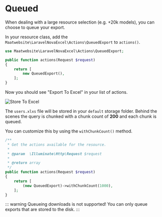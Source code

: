 # Queued

When dealing with a large resource selection (e.g. +20k models), you can choose to queue your export. 

In your resource class, add the `Maatwebsite\LaravelNovaExcel\Actions\QueuedExport` to `actions()`.

```php
use Maatwebsite\LaravelNovaExcel\Actions\QueuedExport;

public function actions(Request $request)
{
    return [
        new QueuedExport(),
    ];
}
```

Now you should see "Export To Excel" in your list of actions.

![Store To Excel](https://user-images.githubusercontent.com/7728097/44626423-4664f500-a91c-11e8-88ee-0bafa2a00260.png)

The `users.xlxs` file will be stored in your `default` storage folder. 
Behind the scenes the query is chunked with a chunk count of **200** and each chunk is queued.

You can customize this by using the `withChunkCount()` method.

```php
/**
 * Get the actions available for the resource.
 *
 * @param  \Illuminate\Http\Request $request
 *
 * @return array
 */
public function actions(Request $request)
{
    return [
        (new QueuedExport)->withChunkCount(1000),
    ];
}
```

::: warning
Queueing downloads is not supported! You can only queue exports that are stored to the disk.
:::
